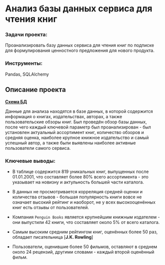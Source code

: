 # Анализ базы данных сервиса для чтения книг

### Задачи проекта:

Проанализировать базу данных сервиса для чтения книг по подписке для формулирования ценностного предложения для нового продукта.

### Инструменты:

Pandas, SQLAlchemy

## Описание проекта

[**Схема БД**](https://github.com/dmitry-filimonov/Practicum-Data-Analysis/blob/main/books_database_analysis/db_structure.png)

Данные для анализа находятся в базе данных, в которой содержится информация о книгах, издательствах, авторах, а также пользовательские обзоры книг. Был проведён обзор базы данных, после чего каждый ключевой параметр был проанализирован - был установлен актуальный ассортимент книг, количество обзоров и средняя оценка, наиболее крупное книжное издательство и самый успешный автор, а также были выявлены наиболее активные пользователи самого сервиса.

### Ключевые выводы:

- В таблице содержится 819 уникальных книг, выпущенных после 01.01.2001, что составляет более 80% всего ассортимента - это указывает на новизну и актульность большей части каталога.

- В данных не просмотривается корреляция средней оценки и количества отзывов - большая популярность книги вовсе не означает высокий рейтинг и наоборот, не у всех высокооценённых книг есть отзывы от пользователей.

- Компания `Penguin Books` является крупнейшим книжным издателем - они выпустили 42 книги, что составляет около 5% от всего каталога.

- Самым высоким средним рейтингом книг, оценённых более 50 раз, обладает писательница [**J.K. Rowling**]

- Пользователи, оценившие более 50 фильмов, оставляют в среднем около 24 рецензий, другими словами - каждый второй оценённый фильм.